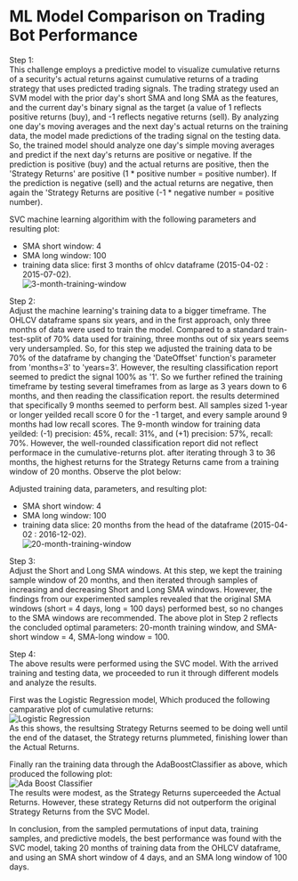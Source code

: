 # ML Model Comparison on Trading Bot Performance
Step 1:<br>
This challenge employs a predictive model to visualize cumulative returns of a security's actual returns against cumulative returns of a trading strategy that uses predicted trading signals. The trading strategy used an SVM model with the prior day's short SMA and long SMA as the features, and the current day's binary signal as the target (a value of 1 reflects positive returns (buy), and -1 reflects negative returns (sell). By analyzing one day's moving averages and the next day's actual returns on the training data, the model made predictions of the trading signal on the testing data. So, the trained model should analyze one day's simple moving averages and predict if the next day's returns are positive or negative. If the prediction is positive (buy) and the actual returns are positive, then the 'Strategy Returns' are positive (1 * positive number = positive number). If the prediction is negative (sell) and the actual returns are negative, then again the 'Strategy Returns are positive (-1 * negative number = positive number).

SVC machine learning algorithim with the following parameters and resulting plot:<br>
- SMA short window: 4
- SMA long window: 100 
- training data slice: first 3 months of ohlcv dataframe (2015-04-02 : 2015-07-02).<br>
![3-month-training-window](https://github.com/danporeda/module_14_challenge/blob/main/Resources/3_month_train.png)



Step 2:<br>
Adjust the machine learning's training data to a bigger timeframe. The OHLCV dataframe spans six years, and in the first approach, only three months of data were used to train the model. Compared to a standard train-test-split of 70% data used for training, three months out of six years seems very undersampled. So, for this step we adjusted the training data to be 70% of the dataframe by changing the 'DateOffset' function's parameter from 'months=3' to 'years=3'. However, the resulting classification report seemed to predict the signal 100% as '1'. So we further refined the training timeframe by testing several timeframes from as large as 3 years down to 6 months, and then reading the classification report. the results determined that specifically 9 months seemed to perform best. All samples sized 1-year or longer yeilded recall score 0 for the -1 target, and every sample around 9 months had low recall scores. The 9-month window for training data yeilded: (-1) precision: 45%, recall: 31%, and (+1) precision: 57%, recall: 70%. However, the well-rounded classification report did not reflect performace in the cumulative-returns plot. after iterating through 3 to 36 months, the highest returns for the Strategy Returns came from a training window of 20 months. Observe the plot below:

Adjusted training data, parameters, and resulting plot:
- SMA short window: 4
- SMA long window: 100
- training data slice: 20 months from the head of the dataframe (2015-04-02 : 2016-12-02).<br>
![20-month-training-window](https://github.com/danporeda/module_14_challenge/blob/main/Resources/20_month_train.png)



Step 3:<br>
Adjust the Short and Long SMA windows. At this step, we kept the training sample window of 20 months, and then iterated through samples of increasing and decreasing Short and Long SMA windows. However, the findings from our experimented samples revealed that the original SMA windows (short = 4 days, long = 100 days) performed best, so no changes to the SMA windows are recommended. The above plot in Step 2 reflects the concluded optimal parameters: 20-month training window, and SMA-short window = 4, SMA-long window = 100. 


Step 4:<br>
The above results were performed using the SVC model. With the arrived training and testing data, we proceeded to run it through different models and analyze the results.

First was the Logistic Regression model, Which produced the following camparative plot of cumulative returns:<br>
![Logistic Regression](https://github.com/danporeda/module_14_challenge/blob/main/Resources/LogisticRegression.png)<br>
As this shows, the resultsing Strategy Returns seemed to be doing well until the end of the dataset, the Strategy returns plummeted, finishing lower than the Actual Returns.

Finally ran the training data through the AdaBoostClassifier as above, which produced the following plot:<br>
![Ada Boost Classifier](https://github.com/danporeda/module_14_challenge/blob/main/Resources/adaboost.png)<br>
The results were modest, as the Strategy Returns superceeded the Actual Returns. However, these strategy Returns did not outperform the original Strategy Returns from the SVC Model. 

In conclusion, from the sampled permutations of input data, training samples, and predictive models, the best performance was found with the SVC model, taking 20 months of training data from the OHLCV dataframe, and using an SMA short window of 4 days, and an SMA long window of 100 days. 
